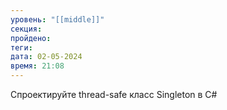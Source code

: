 ```yaml
---
уровень: "[[middle]]"
секция: 
пройдено: 
теги: 
дата: 02-05-2024
время: 21:08
---
```

Спроектируйте thread-safe класс Singleton в C#
